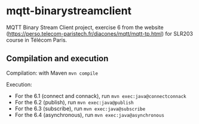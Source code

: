 # mqtt-binarystreamclient

MQTT Binary Stream Client project, exercise 6 from the website (https://perso.telecom-paristech.fr/diacones/mqtt/mqtt-tp.html) for SLR203 course in Télécom Paris.

## Compilation and execution

Compilation: with Maven `mvn compile`

Execution:
- For the 6.1 (connect and connack), run `mvn exec:java@connectconnack`
- For the 6.2 (publish), run `mvn exec:java@publish`
- For the 6.3 (subscribe), run `mvn exec:java@subscribe`
- For the 6.4 (asynchronous), run `mvn exec:java@asynchronous`